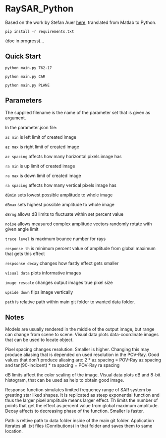 # RaySAR_Python

Based on the work by Stefan Auer <a href='https://github.com/StefanJAuer/RaySAR'>here</a>, translated from Matlab to Python.

`pip install -r requirements.txt`

(doc in progress)...

## Quick Start

`python main.py T62-17`

`python main.py CAR`

`python main.py PLANE`

## Parameters

The supplied filename is the name of the parameter set that is given as argument. 

In the parameter.json file:

`az min` is left limit of created image

`az max` is right limit of created image

`az spacing` affects how many horizontal pixels image has

`ra min` is up limit of created image

`ra max` is down limit of created image

`ra spacing` affects how many vertical pixels image has

`dBmin` sets lowest possible amplitude to whole image

`dBmax` sets highest possible amplitude to whole image

`dBrng` allows dB limits to fluctuate within set percent value

`noise` allows measured complex amplitude vectors randomly rotate with given angle limit

`trace level` is maximum bounce number for rays

`response th` is minimum percent value of amplitude from global maximum that gets this effect

`respsonse decay` changes how fastly effect gets smaller

`visual data` plots informative images

`image rescale` changes output images true pixel size

`upside down` flips image vertically

`path` is relative path within main git folder to wanted data folder.


## Notes

Models are usually rendered in the middle of the output image, but range can change from scene to scene.
Visual data plots data-coordinate images that can be used to locate object.

Pixel spacing changes resolution. Smaller is higher. Changing this may produce aliasing
that is depended on used resolution in the POV-Ray. 
Good values that don't produce aliasing are:
2 * az spacing = POV-Ray az spacing and tan(90-incicent) * ra spacing = POV-Ray ra spacing 

dB limits affect the color scaling of the image. 
Visual data plots dB and 8-bit histogram, that can be used as help
to obtain good image.

Response function simulates limited frequency range of SAR system by greating star liked shapes.
It is replicated as steep exponential function and thus the larger pixel amplitude means larger effect.
Th limits the number of points that get the effect as percent value from global maximum amplitude.
Decay affects to decreasing phase of the function. Smaller is faster.

Path is reltive path to data folder inside of the main git folder.
Application iterates all .txt files (Conributions) in that folder 
and saves them to same location.

